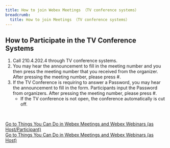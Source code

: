 ```yaml
---
title: How to join Webex Meetings （TV conference systems）
breadcrumb:
  title: How to join Meetings （TV conference systems）
---
```


## How to Participate in the TV Conference Systems

1. Call 210.4.202.4 through TV conference systems.
1. You may hear the announcement to fill in the meeting number and you then press the meeting number that you received from the organizer. After pressing the meeting number, please press #. 
1. If the TV Conference is requiring to answer a Password, you may hear the announcement to fill in the form. Participants input the Password from organizers. After pressing the meeting number, please press #. 
    * If the TV conference is not open, the conference automatically is cut off.

<br>

<a href="do_webex/" target="_blank">Go to Things You Can Do in Webex Meetings and Webex Webinars (as Host/Participant)</a>
<br>
<a href="do_webex_host/" target="_blank">Go to Things You Can Do in Webex Meetings and Webex Webinars (as Host)</a>

